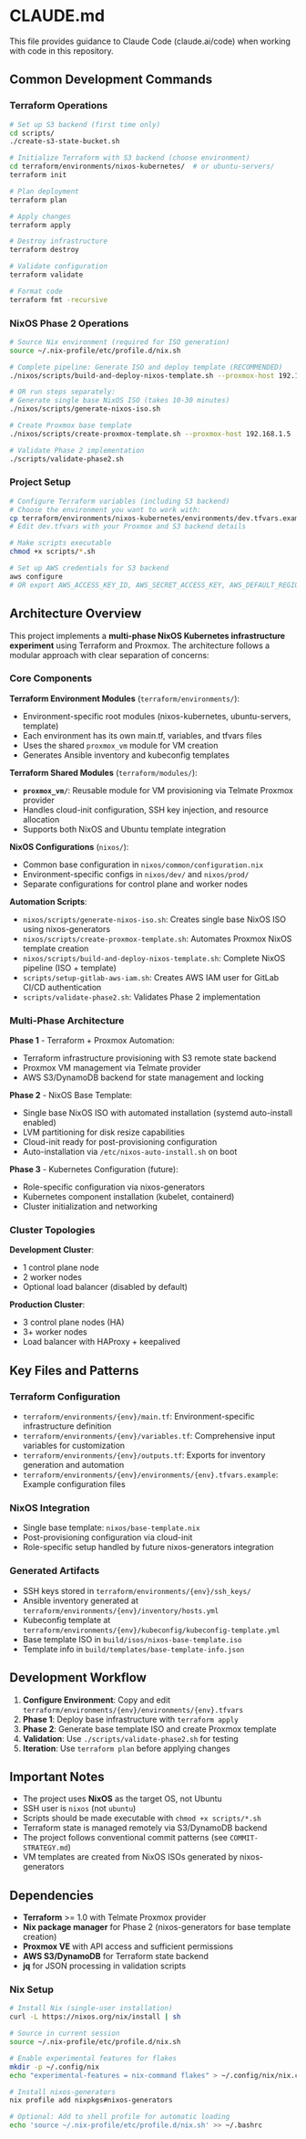 # CLAUDE.md

This file provides guidance to Claude Code (claude.ai/code) when working with code in this repository.

## Common Development Commands

### Terraform Operations
```bash
# Set up S3 backend (first time only)
cd scripts/
./create-s3-state-bucket.sh

# Initialize Terraform with S3 backend (choose environment)
cd terraform/environments/nixos-kubernetes/  # or ubuntu-servers/
terraform init

# Plan deployment
terraform plan

# Apply changes
terraform apply

# Destroy infrastructure
terraform destroy

# Validate configuration
terraform validate

# Format code
terraform fmt -recursive
```

### NixOS Phase 2 Operations
```bash
# Source Nix environment (required for ISO generation)
source ~/.nix-profile/etc/profile.d/nix.sh

# Complete pipeline: Generate ISO and deploy template (RECOMMENDED)
./nixos/scripts/build-and-deploy-nixos-template.sh --proxmox-host 192.168.1.5

# OR run steps separately:
# Generate single base NixOS ISO (takes 10-30 minutes)
./nixos/scripts/generate-nixos-iso.sh

# Create Proxmox base template
./nixos/scripts/create-proxmox-template.sh --proxmox-host 192.168.1.5

# Validate Phase 2 implementation
./scripts/validate-phase2.sh
```

### Project Setup
```bash
# Configure Terraform variables (including S3 backend)
# Choose the environment you want to work with:
cp terraform/environments/nixos-kubernetes/environments/dev.tfvars.example terraform/environments/nixos-kubernetes/environments/dev.tfvars
# Edit dev.tfvars with your Proxmox and S3 backend details

# Make scripts executable
chmod +x scripts/*.sh

# Set up AWS credentials for S3 backend
aws configure
# OR export AWS_ACCESS_KEY_ID, AWS_SECRET_ACCESS_KEY, AWS_DEFAULT_REGION
```

## Architecture Overview

This project implements a **multi-phase NixOS Kubernetes infrastructure experiment** using Terraform and Proxmox. The architecture follows a modular approach with clear separation of concerns:

### Core Components

**Terraform Environment Modules** (`terraform/environments/`):
- Environment-specific root modules (nixos-kubernetes, ubuntu-servers, template)
- Each environment has its own main.tf, variables, and tfvars files
- Uses the shared `proxmox_vm` module for VM creation
- Generates Ansible inventory and kubeconfig templates

**Terraform Shared Modules** (`terraform/modules/`):
- **`proxmox_vm/`**: Reusable module for VM provisioning via Telmate Proxmox provider
- Handles cloud-init configuration, SSH key injection, and resource allocation
- Supports both NixOS and Ubuntu template integration

**NixOS Configurations** (`nixos/`):
- Common base configuration in `nixos/common/configuration.nix`
- Environment-specific configs in `nixos/dev/` and `nixos/prod/`
- Separate configurations for control plane and worker nodes

**Automation Scripts**:
- `nixos/scripts/generate-nixos-iso.sh`: Creates single base NixOS ISO using nixos-generators
- `nixos/scripts/create-proxmox-template.sh`: Automates Proxmox NixOS template creation
- `nixos/scripts/build-and-deploy-nixos-template.sh`: Complete NixOS pipeline (ISO + template)
- `scripts/setup-gitlab-aws-iam.sh`: Creates AWS IAM user for GitLab CI/CD authentication
- `scripts/validate-phase2.sh`: Validates Phase 2 implementation

### Multi-Phase Architecture

**Phase 1** - Terraform + Proxmox Automation:
- Terraform infrastructure provisioning with S3 remote state backend
- Proxmox VM management via Telmate provider
- AWS S3/DynamoDB backend for state management and locking

**Phase 2** - NixOS Base Template:
- Single base NixOS ISO with automated installation (systemd auto-install enabled)
- LVM partitioning for disk resize capabilities  
- Cloud-init ready for post-provisioning configuration
- Auto-installation via `/etc/nixos-auto-install.sh` on boot

**Phase 3** - Kubernetes Configuration (future):
- Role-specific configuration via nixos-generators
- Kubernetes component installation (kubelet, containerd)
- Cluster initialization and networking

### Cluster Topologies

**Development Cluster**:
- 1 control plane node
- 2 worker nodes
- Optional load balancer (disabled by default)

**Production Cluster**:
- 3 control plane nodes (HA)
- 3+ worker nodes
- Load balancer with HAProxy + keepalived

## Key Files and Patterns

### Terraform Configuration
- `terraform/environments/{env}/main.tf`: Environment-specific infrastructure definition
- `terraform/environments/{env}/variables.tf`: Comprehensive input variables for customization
- `terraform/environments/{env}/outputs.tf`: Exports for inventory generation and automation
- `terraform/environments/{env}/environments/{env}.tfvars.example`: Example configuration files

### NixOS Integration
- Single base template: `nixos/base-template.nix`
- Post-provisioning configuration via cloud-init
- Role-specific setup handled by future nixos-generators integration

### Generated Artifacts
- SSH keys stored in `terraform/environments/{env}/ssh_keys/`
- Ansible inventory generated at `terraform/environments/{env}/inventory/hosts.yml`
- Kubeconfig template at `terraform/environments/{env}/kubeconfig/kubeconfig-template.yml`
- Base template ISO in `build/isos/nixos-base-template.iso`
- Template info in `build/templates/base-template-info.json`

## Development Workflow

1. **Configure Environment**: Copy and edit `terraform/environments/{env}/environments/{env}.tfvars`
2. **Phase 1**: Deploy base infrastructure with `terraform apply`
3. **Phase 2**: Generate base template ISO and create Proxmox template
4. **Validation**: Use `./scripts/validate-phase2.sh` for testing
5. **Iteration**: Use `terraform plan` before applying changes

## Important Notes

- The project uses **NixOS** as the target OS, not Ubuntu
- SSH user is `nixos` (not `ubuntu`)
- Scripts should be made executable with `chmod +x scripts/*.sh`
- Terraform state is managed remotely via S3/DynamoDB backend
- The project follows conventional commit patterns (see `COMMIT-STRATEGY.md`)
- VM templates are created from NixOS ISOs generated by nixos-generators

## Dependencies

- **Terraform** >= 1.0 with Telmate Proxmox provider
- **Nix package manager** for Phase 2 (nixos-generators for base template creation)
- **Proxmox VE** with API access and sufficient permissions
- **AWS S3/DynamoDB** for Terraform state backend
- **jq** for JSON processing in validation scripts

### Nix Setup
```bash
# Install Nix (single-user installation)
curl -L https://nixos.org/nix/install | sh

# Source in current session
source ~/.nix-profile/etc/profile.d/nix.sh

# Enable experimental features for flakes
mkdir -p ~/.config/nix
echo "experimental-features = nix-command flakes" > ~/.config/nix/nix.conf

# Install nixos-generators
nix profile add nixpkgs#nixos-generators

# Optional: Add to shell profile for automatic loading
echo 'source ~/.nix-profile/etc/profile.d/nix.sh' >> ~/.bashrc
```